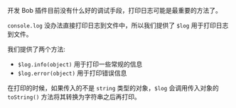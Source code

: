 
开发 Bob 插件目前没有什么好的调试手段，打印日志可能是最重要的方法了。

`console.log` 没办法直接打印日志到文件中，所以我们提供了 `$log` 用于打印日志到文件。

我们提供了两个方法:

* `$log.info(object)` 用于打印一些常规的信息
* `$log.error(object)` 用于打印错误信息

在打印的时候，如果传入的不是 `string` 类型的对象，`$log` 会调用传入对象的 `toString()` 方法将其转换为字符串之后再打印。